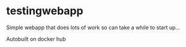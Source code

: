 # testingwebapp

Simple webapp that does lots of work so can take a while to start up...

Autobuilt on docker hub
